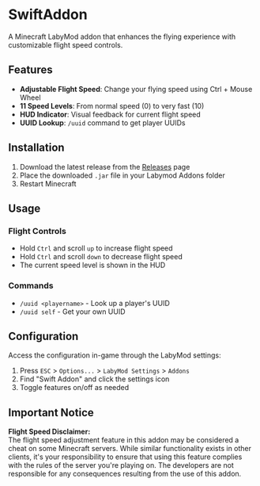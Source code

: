 # SwiftAddon

A Minecraft LabyMod addon that enhances the flying experience with customizable flight speed controls.

## Features

- **Adjustable Flight Speed**: Change your flying speed using Ctrl + Mouse Wheel
- **11 Speed Levels**: From normal speed (0) to very fast (10)
- **HUD Indicator**: Visual feedback for current flight speed
- **UUID Lookup**: `/uuid` command to get player UUIDs

## Installation

1. Download the latest release from the [Releases](https://github.com/datenflieger/SwiftAddon/releases) page
2. Place the downloaded `.jar` file in your Labymod Addons folder
3. Restart Minecraft

## Usage

### Flight Controls
- Hold `Ctrl` and scroll `up` to increase flight speed
- Hold `Ctrl` and scroll `down` to decrease flight speed
- The current speed level is shown in the HUD

### Commands
- `/uuid <playername>` - Look up a player's UUID
- `/uuid self` - Get your own UUID

## Configuration

Access the configuration in-game through the LabyMod settings:
1. Press `ESC` > `Options...` > `LabyMod Settings` > `Addons`
2. Find "Swift Addon" and click the settings icon
3. Toggle features on/off as needed

## Important Notice

**Flight Speed Disclaimer:**  
The flight speed adjustment feature in this addon may be considered a cheat on some Minecraft servers. While similar functionality exists in other clients, it's your responsibility to ensure that using this feature complies with the rules of the server you're playing on. The developers are not responsible for any consequences resulting from the use of this addon.
